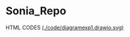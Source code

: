 # Sonia_Repo
HTML CODES
[(./code/diagramexp1.drawio.svg)](https://app.diagrams.net/#Hsonia-technicise%2FSonia_Repo%2Fmaster%2Fcode%2FUntitled%20Diagram.drawio)
